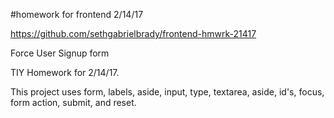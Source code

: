 #homework for frontend 2/14/17

https://github.com/sethgabrielbrady/frontend-hmwrk-21417


Force User Signup form

TIY Homework for 2/14/17.

This project uses form, labels, aside, input, type, textarea, aside, id's,
  focus, form action, submit, and reset.


  
